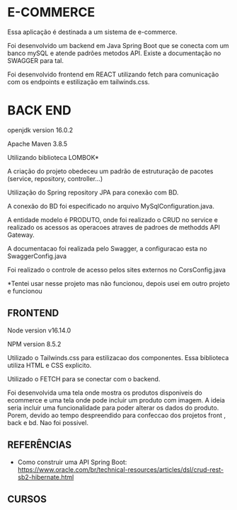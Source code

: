# E-COMMERCE
Essa aplicação é destinada a um sistema de e-commerce.

Foi desenvolvido um backend em Java Spring Boot que se conecta com um banco mySQL e atende padrões metodos API. Existe a documentação no SWAGGER para tal. 

Foi desenvolvido frontend em REACT utilizando fetch para comunicação com os endpoints e estilização em tailwinds.css. 

# BACK END
openjdk version 16.0.2

Apache Maven 3.8.5

Utilizando biblioteca LOMBOK*

A criação do projeto obedeceu um padrão de estruturação de pacotes (service, repository, controller...)

Utilização do Spring repository JPA para conexão com BD.

A conexão do BD foi especificado no arquivo MySqlConfiguration.java.

A entidade modelo é PRODUTO, onde foi realizado o CRUD no service e realizado os acessos as operacoes atraves de padroes de methodds API Gateway.

A documentacao foi realizada pelo Swagger, a configuracao esta no SwaggerConfig.java

Foi realizado o controle de acesso pelos sites externos no CorsConfig.java

*Tentei usar nesse projeto mas não funcionou, depois usei em outro projeto e funcionou

## FRONTEND
Node version v16.14.0

NPM version 8.5.2

Utilizado o Tailwinds.css para estilizacao dos componentes. Essa biblioteca utiliza HTML e CSS explicito. 

Utilizado o FETCH para se conectar com o backend.

Foi desenvolvida uma tela onde mostra os produtos disponiveis do ecommerce e uma tela onde pode incluir um produto com imagem. A ideia seria incluir uma funcionalidade para poder alterar os dados do produto. Porem, devido ao tempo despreendido para confeccao dos projetos  front , back e bd. Nao foi possivel.




## REFERÊNCIAS
 - Como construir uma API Spring Boot: https://www.oracle.com/br/technical-resources/articles/dsl/crud-rest-sb2-hibernate.html


## CURSOS

